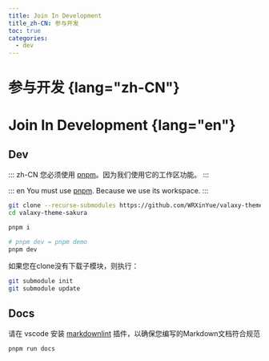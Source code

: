 ```yaml
---
title: Join In Development
title_zh-CN: 参与开发
toc: true
categories:
  - dev
---
```


# 参与开发 {lang="zh-CN"}

# Join In Development {lang="en"}

## Dev

::: zh-CN
您必须使用 [pnpm](https://pnpm.io/)。因为我们使用它的工作区功能。
:::

::: en
You must use [pnpm](https://pnpm.io/). Because we use its workspace.
:::

``` bash
git clone --recurse-submodules https://github.com/WRXinYue/valaxy-theme-sakura.git
cd valaxy-theme-sakura

pnpm i

# pnpm dev = pnpm demo
pnpm dev
```

如果您在clone没有下载子模块，则执行：

``` bash
git submodule init
git submodule update
```

## Docs

请在 vscode 安装 [markdownlint](https://marketplace.visualstudio.com/items?itemName=DavidAnson.vscode-markdownlint) 插件，以确保您编写的Markdown文档符合规范

``` bash
pnpm run docs
```
